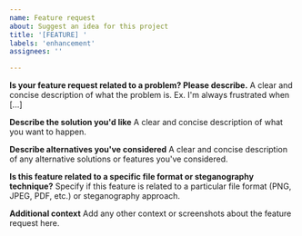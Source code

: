 ```yaml
---
name: Feature request
about: Suggest an idea for this project
title: '[FEATURE] '
labels: 'enhancement'
assignees: ''

---
```


**Is your feature request related to a problem? Please describe.**
A clear and concise description of what the problem is. Ex. I'm always frustrated when [...]

**Describe the solution you'd like**
A clear and concise description of what you want to happen.

**Describe alternatives you've considered**
A clear and concise description of any alternative solutions or features you've considered.

**Is this feature related to a specific file format or steganography technique?**
Specify if this feature is related to a particular file format (PNG, JPEG, PDF, etc.) or steganography approach.

**Additional context**
Add any other context or screenshots about the feature request here. 